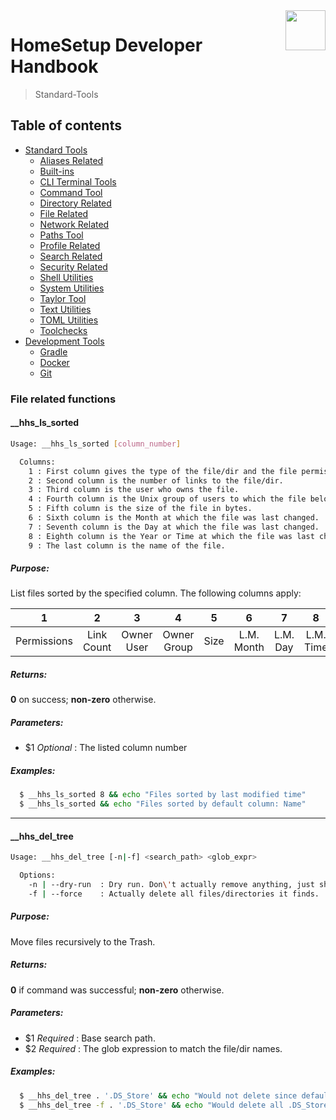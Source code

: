 <img src="https://iili.io/HvtxC1S.png" width="64" height="64" align="right" />

# HomeSetup Developer Handbook
>
> Standard-Tools

## Table of contents

<!-- toc -->

- [Standard Tools](../../functions.md#standard-tools)
  - [Aliases Related](aliases-related.md#aliases-related-functions)
  - [Built-ins](built-ins.md#built-ins-functions)
  - [CLI Terminal Tools](clitt.md#cli-terminal-tools)
  - [Command Tool](command-tool.md#command-tool)
  - [Directory Related](directory-related.md#directory-related-functions)
  - [File Related](file-related.md#file-related-functions)
  - [Network Related](network-related.md#network-related-functions)
  - [Paths Tool](paths-tool.md#paths-tool)
  - [Profile Related](profile-related.md#profile-related-functions)
  - [Search Related](search-related.md#search-related-functions)
  - [Security Related](security-related.md#security-related-functions)
  - [Shell Utilities](shell-utilities.md#shell-utilities)
  - [System Utilities](system-utilities.md#system-utilities)
  - [Taylor Tool](taylor-tool.md#taylor-tool)
  - [Text Utilities](text-utilities.md#text-utilities)
  - [TOML Utilities](toml-utilities.md#toml-utilities)
  - [Toolchecks](toolchecks.md#tool-checks-functions)
- [Development Tools](../../functions.md#development-tools)
  - [Gradle](../dev-tools/gradle-tools.md#gradle-functions)
  - [Docker](../dev-tools/docker-tools.md#docker-functions)
  - [Git](../dev-tools/git-tools.md#git-functions)

<!-- tocstop -->


### File related functions

#### __hhs_ls_sorted

```bash
Usage: __hhs_ls_sorted [column_number]

  Columns:
    1 : First column gives the type of the file/dir and the file permissions.
    2 : Second column is the number of links to the file/dir.
    3 : Third column is the user who owns the file.
    4 : Fourth column is the Unix group of users to which the file belongs.
    5 : Fifth column is the size of the file in bytes.
    6 : Sixth column is the Month at which the file was last changed.
    7 : Seventh column is the Day at which the file was last changed.
    8 : Eighth column is the Year or Time at which the file was last changed.
    9 : The last column is the name of the file.
```

##### **Purpose**:

List files sorted by the specified column. The following columns apply:

|      1      |      2      |     3      |      4      |   5   |     6      |    7     |     8     |  9   |
|:-----------:|:-----------:|:----------:|:-----------:|:-----:|:----------:|:--------:|:---------:|:----:|
| Permissions | Link Count  | Owner User | Owner Group | Size  | L.M. Month | L.M. Day | L.M. Time | Name |

##### **Returns**:

**0** on success; **non-zero** otherwise.

##### **Parameters**:

  - $1 _Optional_ : The listed column number

##### **Examples:**

```bash
  $ __hhs_ls_sorted 8 && echo "Files sorted by last modified time"
  $ __hhs_ls_sorted && echo "Files sorted by default column: Name"
```


------
#### __hhs_del_tree

```bash
Usage: __hhs_del_tree [-n|-f] <search_path> <glob_expr>

  Options:
    -n | --dry-run  : Dry run. Don\'t actually remove anything, just show what would be done.
    -f | --force    : Actually delete all files/directories it finds.
```

##### **Purpose**:

Move files recursively to the Trash.

##### **Returns**:

**0** if command was successful; **non-zero** otherwise.

##### **Parameters**:

  - $1 _Required_ : Base search path.
  - $2 _Required_ : The glob expression to match the file/dir names.


##### **Examples:**

```bash
  $ __hhs_del_tree . '.DS_Store' && echo "Would not delete since default is dry run"
  $ __hhs_del_tree -f . '.DS_Store' && echo "Would delete all .DS_Store it finds"
```
